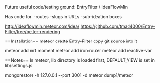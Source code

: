 
Future useful code/testing ground: EntryFilter / IdeaFlowMin

Has code for:
-routes
-slugs in URLs
-sub-ideation boxes

http://ideaflowmin.meteor.com/idea/
https://github.com/tmad4000/Entry-Filter/tree/better-rendering



==Installation==
meteor create Entry-Filter
copy git source into it

meteor add mrt:moment
meteor add iron:router
meteor add reactive-var


==Notes==
In meteor, lib directory is loaded first, DEFAULT_VIEW is set in lib/settings.js

mongorestore -h 127.0.0.1 --port 3001 -d meteor dump1/meteor